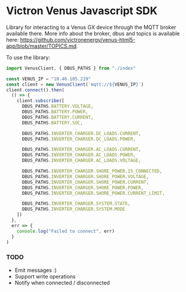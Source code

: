 # Victron Venus Javascript SDK

Library for interacting to a Venus GX device through the MQTT broker available there.
More info about the broker, dbus and topics is available here: https://github.com/victronenergy/venus-html5-app/blob/master/TOPICS.md.

To use the library:

```js
import VenusClient, { DBUS_PATHS } from "./index"

const VENUS_IP = "10.46.105.219"
const client = new VenusClient(`mqtt://${VENUS_IP}`)
client.connect().then(
  () => {
    client.subscribe([
      DBUS_PATHS.BATTERY.VOLTAGE,
      DBUS_PATHS.BATTERY.POWER,
      DBUS_PATHS.BATTERY.CURRENT,
      DBUS_PATHS.BATTERY.SOC,

      DBUS_PATHS.INVERTER_CHARGER.DC_LOADS.CURRENT,
      DBUS_PATHS.INVERTER_CHARGER.DC_LOADS.POWER,

      DBUS_PATHS.INVERTER_CHARGER.AC_LOADS.CURRENT,
      DBUS_PATHS.INVERTER_CHARGER.AC_LOADS.POWER,
      DBUS_PATHS.INVERTER_CHARGER.AC_LOADS.VOLTAGE,

      DBUS_PATHS.INVERTER_CHARGER.SHORE_POWER.IS_CONNECTED,
      DBUS_PATHS.INVERTER_CHARGER.SHORE_POWER.VOLTAGE,
      DBUS_PATHS.INVERTER_CHARGER.SHORE_POWER.CURRENT,
      DBUS_PATHS.INVERTER_CHARGER.SHORE_POWER.POWER,
      DBUS_PATHS.INVERTER_CHARGER.SHORE_POWER.CURRENT_LIMIT,

      DBUS_PATHS.INVERTER_CHARGER.SYSTEM.STATE,
      DBUS_PATHS.INVERTER_CHARGER.SYSTEM.MODE
    ])
  },
  err => {
    console.log("Failed to connect", err)
  }
)
```

### TODO

- Emit messages :)
- Support write operations
- Notify when connected / disconnected
